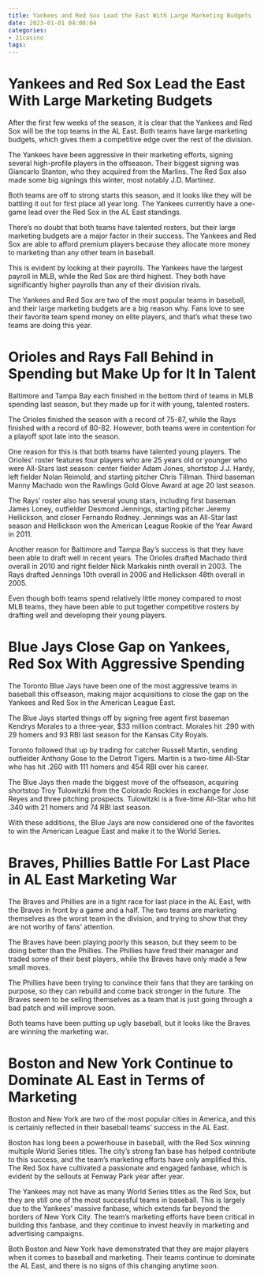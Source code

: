 ```yaml
---
title: Yankees and Red Sox Lead the East With Large Marketing Budgets
date: 2023-01-01 04:08:04
categories:
- 21casino
tags:
---
```



#  Yankees and Red Sox Lead the East With Large Marketing Budgets

After the first few weeks of the season, it is clear that the Yankees and Red Sox will be the top teams in the AL East. Both teams have large marketing budgets, which gives them a competitive edge over the rest of the division.

The Yankees have been aggressive in their marketing efforts, signing several high-profile players in the offseason. Their biggest signing was Giancarlo Stanton, who they acquired from the Marlins. The Red Sox also made some big signings this winter, most notably J.D. Martinez.

Both teams are off to strong starts this season, and it looks like they will be battling it out for first place all year long. The Yankees currently have a one-game lead over the Red Sox in the AL East standings.

There’s no doubt that both teams have talented rosters, but their large marketing budgets are a major factor in their success. The Yankees and Red Sox are able to afford premium players because they allocate more money to marketing than any other team in baseball.

This is evident by looking at their payrolls. The Yankees have the largest payroll in MLB, while the Red Sox are third highest. They both have significantly higher payrolls than any of their division rivals.

The Yankees and Red Sox are two of the most popular teams in baseball, and their large marketing budgets are a big reason why. Fans love to see their favorite team spend money on elite players, and that’s what these two teams are doing this year.

#  Orioles and Rays Fall Behind in Spending but Make Up for It In Talent

Baltimore and Tampa Bay each finished in the bottom third of teams in MLB spending last season, but they made up for it with young, talented rosters.

The Orioles finished the season with a record of 75-87, while the Rays finished with a record of 80-82. However, both teams were in contention for a playoff spot late into the season.

One reason for this is that both teams have talented young players. The Orioles’ roster features four players who are 25 years old or younger who were All-Stars last season: center fielder Adam Jones, shortstop J.J. Hardy, left fielder Nolan Reimold, and starting pitcher Chris Tillman. Third baseman Manny Machado won the Rawlings Gold Glove Award at age 20 last season.

The Rays’ roster also has several young stars, including first baseman James Loney, outfielder Desmond Jennings, starting pitcher Jeremy Hellickson, and closer Fernando Rodney. Jennings was an All-Star last season and Hellickson won the American League Rookie of the Year Award in 2011.

Another reason for Baltimore and Tampa Bay’s success is that they have been able to draft well in recent years. The Orioles drafted Machado third overall in 2010 and right fielder Nick Markakis ninth overall in 2003. The Rays drafted Jennings 10th overall in 2006 and Hellickson 48th overall in 2005.

Even though both teams spend relatively little money compared to most MLB teams, they have been able to put together competitive rosters by drafting well and developing their young players.

#  Blue Jays Close Gap on Yankees, Red Sox With Aggressive Spending

The Toronto Blue Jays have been one of the most aggressive teams in baseball this offseason, making major acquisitions to close the gap on the Yankees and Red Sox in the American League East.

The Blue Jays started things off by signing free agent first baseman Kendrys Morales to a three-year, $33 million contract. Morales hit .290 with 29 homers and 93 RBI last season for the Kansas City Royals.

Toronto followed that up by trading for catcher Russell Martin, sending outfielder Anthony Gose to the Detroit Tigers. Martin is a two-time All-Star who has hit .260 with 111 homers and 454 RBI over his career.

The Blue Jays then made the biggest move of the offseason, acquiring shortstop Troy Tulowitzki from the Colorado Rockies in exchange for Jose Reyes and three pitching prospects. Tulowitzki is a five-time All-Star who hit .340 with 21 homers and 74 RBI last season.

With these additions, the Blue Jays are now considered one of the favorites to win the American League East and make it to the World Series.

#  Braves, Phillies Battle For Last Place in AL East Marketing War

The Braves and Phillies are in a tight race for last place in the AL East, with the Braves in front by a game and a half. The two teams are marketing themselves as the worst team in the division, and trying to show that they are not worthy of fans’ attention.

The Braves have been playing poorly this season, but they seem to be doing better than the Phillies. The Phillies have fired their manager and traded some of their best players, while the Braves have only made a few small moves.

The Phillies have been trying to convince their fans that they are tanking on purpose, so they can rebuild and come back stronger in the future. The Braves seem to be selling themselves as a team that is just going through a bad patch and will improve soon.

Both teams have been putting up ugly baseball, but it looks like the Braves are winning the marketing war.

#  Boston and New York Continue to Dominate AL East in Terms of Marketing

Boston and New York are two of the most popular cities in America, and this is certainly reflected in their baseball teams’ success in the AL East.

Boston has long been a powerhouse in baseball, with the Red Sox winning multiple World Series titles. The city’s strong fan base has helped contribute to this success, and the team’s marketing efforts have only amplified this. The Red Sox have cultivated a passionate and engaged fanbase, which is evident by the sellouts at Fenway Park year after year.

The Yankees may not have as many World Series titles as the Red Sox, but they are still one of the most successful teams in baseball. This is largely due to the Yankees’ massive fanbase, which extends far beyond the borders of New York City. The team’s marketing efforts have been critical in building this fanbase, and they continue to invest heavily in marketing and advertising campaigns.

Both Boston and New York have demonstrated that they are major players when it comes to baseball and marketing. Their teams continue to dominate the AL East, and there is no signs of this changing anytime soon.